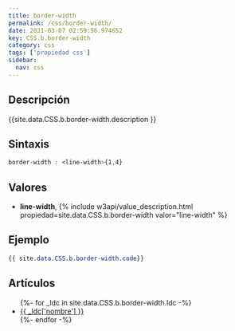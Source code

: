 ```yaml
---
title: border-width
permalink: /css/border-width/
date: 2021-03-07 02:59:56.974652
key: CSS.b.border-width
category: css
tags: ['propiedad css']
sidebar: 
  nav: css
---
```


## Descripción
{{site.data.CSS.b.border-width.description }}

## Sintaxis
~~~css
border-width : <line-width>{1,4}
~~~

## Valores
* **line-width**,  {% include w3api/value_description.html propiedad=site.data.CSS.b.border-width valor="line-width" %}

## Ejemplo
~~~css
{{ site.data.CSS.b.border-width.code}}
~~~

## Artículos
<ul>
{%- for _ldc in site.data.CSS.b.border-width.ldc -%}
   <li>
       <a href="{{_ldc['url'] }}">{{ _ldc['nombre'] }}</a>
   </li>
{%- endfor -%}
</ul>
